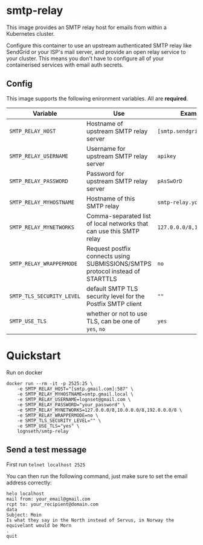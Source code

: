 # smtp-relay

This image provides an SMTP relay host for emails from within a Kubernetes cluster.

Configure this container to use an upstream authenticated SMTP relay like SendGrid or your ISP's mail server, and provide an
open relay service to your cluster. This means you don't have to configure all of your containerised services with email auth secrets.

## Config

This image supports the following enironment variables. All are **required**.


| Variable                   | Use                                                                 | Example                   |
|----------------------------|---------------------------------------------------------------------|---------------------------|
| `SMTP_RELAY_HOST`          | Hostname of upstream SMTP relay server                              | `[smtp.sendgrid.net]:587` |
| `SMTP_RELAY_USERNAME`      | Username for upstream SMTP relay server                             | `apikey`                  |
| `SMTP_RELAY_PASSWORD`      | Password for upstream SMTP relay server                             | `pAsSwOrD`                |
| `SMTP_RELAY_MYHOSTNAME`    | Hostname of this SMTP relay                                         | `smtp-relay.yourhost.com` |
| `SMTP_RELAY_MYNETWORKS`    | Comma-separated list of local networks that can use this SMTP relay | `127.0.0.0/8,10.0.0.0/8`  |
| `SMTP_RELAY_WRAPPERMODE`   | Request postfix connects using SUBMISSIONS/SMTPS protocol instead of STARTTLS | `no`            |
| `SMTP_TLS_SECURITY_LEVEL`  | default SMTP TLS security level for the Postfix SMTP client         | `""`                      |
| `SMTP_USE_TLS`             | whether or not to use TLS, can be one of `yes`, `no`                | `yes`                     |

# Quickstart

Run on docker

```
docker run --rm -it -p 2525:25 \
	-e SMTP_RELAY_HOST="[smtp.gmail.com]:587" \
	-e SMTP_RELAY_MYHOSTNAME=smtp.gmail.local \
	-e SMTP_RELAY_USERNAME=lognset@gmail.com \
	-e SMTP_RELAY_PASSWORD="your_password" \
	-e SMTP_RELAY_MYNETWORKS=127.0.0.0/8,10.0.0.0/8,192.0.0.0/8 \
	-e SMTP_RELAY_WRAPPERMODE=no \
	-e SMTP_TLS_SECURITY_LEVEL="" \
	-e SMTP_USE_TLS="yes" \
	lognseth/smtp-relay
```

## Send a test message

First run `telnet localhost 2525`

You can then run the following command, just make sure to set the email address correctly:

```
helo localhost
mail from: your_email@gmail.com
rcpt to: your_recipient@domain.com
data
Subject: Moin
Is what they say in the North instead of Servus, in Norway the equivelant would be Morn
.
quit

```
